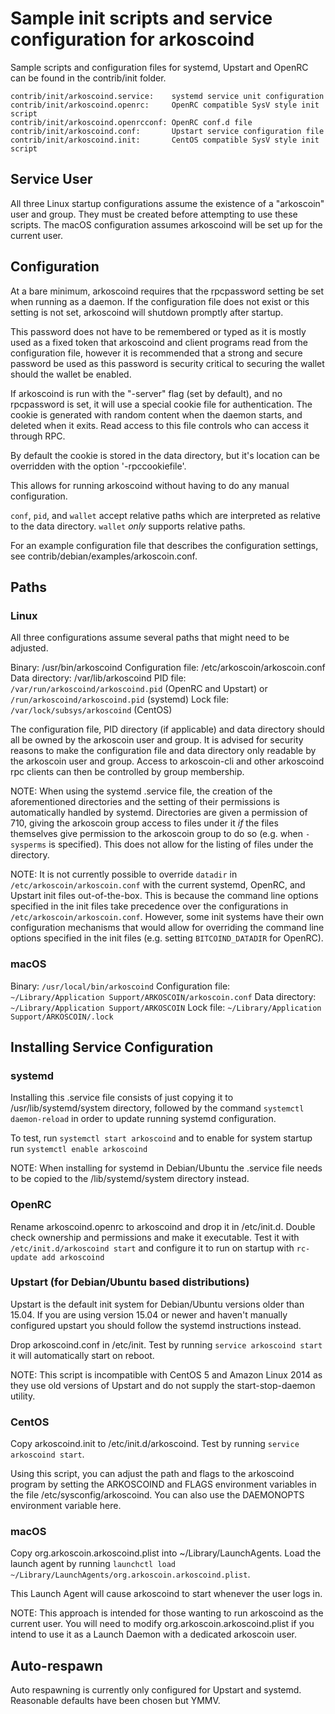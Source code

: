Sample init scripts and service configuration for arkoscoind
==========================================================

Sample scripts and configuration files for systemd, Upstart and OpenRC
can be found in the contrib/init folder.

    contrib/init/arkoscoind.service:    systemd service unit configuration
    contrib/init/arkoscoind.openrc:     OpenRC compatible SysV style init script
    contrib/init/arkoscoind.openrcconf: OpenRC conf.d file
    contrib/init/arkoscoind.conf:       Upstart service configuration file
    contrib/init/arkoscoind.init:       CentOS compatible SysV style init script

Service User
---------------------------------

All three Linux startup configurations assume the existence of a "arkoscoin" user
and group.  They must be created before attempting to use these scripts.
The macOS configuration assumes arkoscoind will be set up for the current user.

Configuration
---------------------------------

At a bare minimum, arkoscoind requires that the rpcpassword setting be set
when running as a daemon.  If the configuration file does not exist or this
setting is not set, arkoscoind will shutdown promptly after startup.

This password does not have to be remembered or typed as it is mostly used
as a fixed token that arkoscoind and client programs read from the configuration
file, however it is recommended that a strong and secure password be used
as this password is security critical to securing the wallet should the
wallet be enabled.

If arkoscoind is run with the "-server" flag (set by default), and no rpcpassword is set,
it will use a special cookie file for authentication. The cookie is generated with random
content when the daemon starts, and deleted when it exits. Read access to this file
controls who can access it through RPC.

By default the cookie is stored in the data directory, but it's location can be overridden
with the option '-rpccookiefile'.

This allows for running arkoscoind without having to do any manual configuration.

`conf`, `pid`, and `wallet` accept relative paths which are interpreted as
relative to the data directory. `wallet` *only* supports relative paths.

For an example configuration file that describes the configuration settings,
see contrib/debian/examples/arkoscoin.conf.

Paths
---------------------------------

### Linux

All three configurations assume several paths that might need to be adjusted.

Binary:              /usr/bin/arkoscoind
Configuration file:  /etc/arkoscoin/arkoscoin.conf
Data directory:      /var/lib/arkoscoind
PID file:            `/var/run/arkoscoind/arkoscoind.pid` (OpenRC and Upstart) or `/run/arkoscoind/arkoscoind.pid` (systemd)
Lock file:           `/var/lock/subsys/arkoscoind` (CentOS)

The configuration file, PID directory (if applicable) and data directory
should all be owned by the arkoscoin user and group.  It is advised for security
reasons to make the configuration file and data directory only readable by the
arkoscoin user and group.  Access to arkoscoin-cli and other arkoscoind rpc clients
can then be controlled by group membership.

NOTE: When using the systemd .service file, the creation of the aforementioned
directories and the setting of their permissions is automatically handled by
systemd. Directories are given a permission of 710, giving the arkoscoin group
access to files under it _if_ the files themselves give permission to the
arkoscoin group to do so (e.g. when `-sysperms` is specified). This does not allow
for the listing of files under the directory.

NOTE: It is not currently possible to override `datadir` in
`/etc/arkoscoin/arkoscoin.conf` with the current systemd, OpenRC, and Upstart init
files out-of-the-box. This is because the command line options specified in the
init files take precedence over the configurations in
`/etc/arkoscoin/arkoscoin.conf`. However, some init systems have their own
configuration mechanisms that would allow for overriding the command line
options specified in the init files (e.g. setting `BITCOIND_DATADIR` for
OpenRC).

### macOS

Binary:              `/usr/local/bin/arkoscoind`
Configuration file:  `~/Library/Application Support/ARKOSCOIN/arkoscoin.conf`
Data directory:      `~/Library/Application Support/ARKOSCOIN`
Lock file:           `~/Library/Application Support/ARKOSCOIN/.lock`

Installing Service Configuration
-----------------------------------

### systemd

Installing this .service file consists of just copying it to
/usr/lib/systemd/system directory, followed by the command
`systemctl daemon-reload` in order to update running systemd configuration.

To test, run `systemctl start arkoscoind` and to enable for system startup run
`systemctl enable arkoscoind`

NOTE: When installing for systemd in Debian/Ubuntu the .service file needs to be copied to the /lib/systemd/system directory instead.

### OpenRC

Rename arkoscoind.openrc to arkoscoind and drop it in /etc/init.d.  Double
check ownership and permissions and make it executable.  Test it with
`/etc/init.d/arkoscoind start` and configure it to run on startup with
`rc-update add arkoscoind`

### Upstart (for Debian/Ubuntu based distributions)

Upstart is the default init system for Debian/Ubuntu versions older than 15.04. If you are using version 15.04 or newer and haven't manually configured upstart you should follow the systemd instructions instead.

Drop arkoscoind.conf in /etc/init.  Test by running `service arkoscoind start`
it will automatically start on reboot.

NOTE: This script is incompatible with CentOS 5 and Amazon Linux 2014 as they
use old versions of Upstart and do not supply the start-stop-daemon utility.

### CentOS

Copy arkoscoind.init to /etc/init.d/arkoscoind. Test by running `service arkoscoind start`.

Using this script, you can adjust the path and flags to the arkoscoind program by
setting the ARKOSCOIND and FLAGS environment variables in the file
/etc/sysconfig/arkoscoind. You can also use the DAEMONOPTS environment variable here.

### macOS

Copy org.arkoscoin.arkoscoind.plist into ~/Library/LaunchAgents. Load the launch agent by
running `launchctl load ~/Library/LaunchAgents/org.arkoscoin.arkoscoind.plist`.

This Launch Agent will cause arkoscoind to start whenever the user logs in.

NOTE: This approach is intended for those wanting to run arkoscoind as the current user.
You will need to modify org.arkoscoin.arkoscoind.plist if you intend to use it as a
Launch Daemon with a dedicated arkoscoin user.

Auto-respawn
-----------------------------------

Auto respawning is currently only configured for Upstart and systemd.
Reasonable defaults have been chosen but YMMV.

